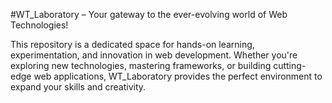 #WT_Laboratory – Your gateway to the ever-evolving world of Web Technologies!

This repository is a dedicated space for hands-on learning, experimentation, and innovation in web development. Whether you're exploring new technologies, mastering frameworks, or building cutting-edge web applications, WT_Laboratory provides the perfect environment to expand your skills and creativity.

